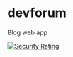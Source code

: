 # devforum
Blog web app

[![Security Rating](http://128.199.227.184/api/project_badges/measure?project=avishka2k_devforum_0ebd94e9-92d9-4963-8729-dbb4279776ee&metric=security_rating&token=sqb_140aacaa006d0156a3447e273f7f2696de17fdbd)](http://128.199.227.184/dashboard?id=avishka2k_devforum_0ebd94e9-92d9-4963-8729-dbb4279776ee)

